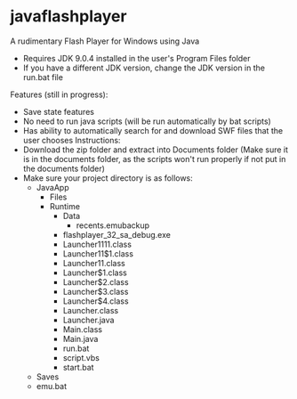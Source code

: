 # javaflashplayer
A rudimentary Flash Player for Windows using Java

- Requires JDK 9.0.4 installed in the user's Program Files folder
- If you have a different JDK version, change the JDK version in the run.bat file

Features (still in progress):
- Save state features
- No need to run java scripts (will be run automatically by bat scripts)
- Has ability to automatically search for and download SWF files that the user chooses
Instructions:
- Download the zip folder and extract into Documents folder (Make sure it is in the documents folder, as the scripts won't run properly if not put in the documents folder)
- Make sure your project directory is as follows:
  - JavaApp
    - Files
    - Runtime
      - Data
        - recents.emubackup
      - flashplayer_32_sa_debug.exe
      - Launcher$1$1$1$1.class
      - Launcher$1$1$1.class
      - Launcher$1$1.class
      - Launcher$1.class
      - Launcher$2.class
      - Launcher$3.class
      - Launcher$4.class
      - Launcher.class
      - Launcher.java
      - Main.class
      - Main.java
      - run.bat
      - script.vbs
      - start.bat
   - Saves
    - emu.bat
      

